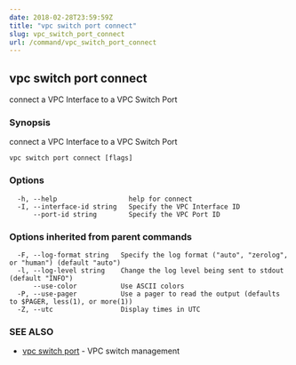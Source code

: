 ```yaml
---
date: 2018-02-28T23:59:59Z
title: "vpc switch port connect"
slug: vpc_switch_port_connect
url: /command/vpc_switch_port_connect
---
```

## vpc switch port connect

connect a VPC Interface to a VPC Switch Port

### Synopsis


connect a VPC Interface to a VPC Switch Port

```
vpc switch port connect [flags]
```

### Options

```
  -h, --help                  help for connect
  -I, --interface-id string   Specify the VPC Interface ID
      --port-id string        Specify the VPC Port ID
```

### Options inherited from parent commands

```
  -F, --log-format string   Specify the log format ("auto", "zerolog", or "human") (default "auto")
  -l, --log-level string    Change the log level being sent to stdout (default "INFO")
      --use-color           Use ASCII colors
  -P, --use-pager           Use a pager to read the output (defaults to $PAGER, less(1), or more(1))
  -Z, --utc                 Display times in UTC
```

### SEE ALSO
* [vpc switch port](/command/vpc_switch_port)	 - VPC switch management

